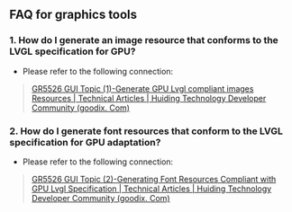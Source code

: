 ## FAQ for graphics tools



### 1. How do I generate an image resource that conforms to the LVGL specification for GPU?

- Please refer to the following connection:

>  [GR5526 GUI Topic (1)-Generate GPU Lvgl compliant images Resources | Technical Articles | Huiding Technology Developer Community (goodix. Com)](https://developers.goodix.com/zh/bbs/blog_detail/2996e8f9f352491eb0ccca468f28f2ce)



### 2. How do I generate font resources that conform to the LVGL specification for GPU adaptation?

- Please refer to the following connection:

>  [GR5526 GUI Topic (2)-Generating Font Resources Compliant with GPU Lvgl Specification | Technical Articles | Huiding Technology Developer Community (goodix. Com)](https://developers.goodix.com/zh/bbs/blog_detail/6b29cdf5923247029f4357a65de1b065)

